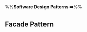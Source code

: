 <link rel="stylesheet" href="{{baseUrl}}/css/textbook.css">

<div class="website-content">

%%**Software Design Patterns :arrow_right:**%%

## Facade Pattern

<div id="main">

<include src="whatItIs/embed.md" />

</div>

</div>
